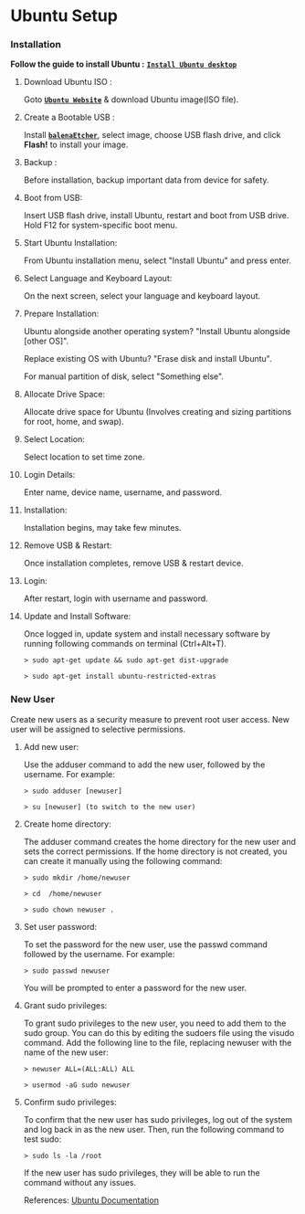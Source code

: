 # **Ubuntu Setup**


### **Installation**

**Follow the guide to install Ubuntu :**  [**`Install Ubuntu desktop`**](https://ubuntu.com/tutorials/install-ubuntu-desktop#1-overview)

 1. Download Ubuntu ISO :
     
    Goto [**`Ubuntu Website`**](https://ubuntu.com/download/desktop) & download Ubuntu image(ISO file).
  
 2. Create a Bootable USB :

    Install [**`balenaEtcher`**](https://etcher.balena.io/#download-etcher), select image, choose USB flash drive, and click **Flash!** to install your image.

 3. Backup : 

    Before installation, backup important data from device for safety.

 4. Boot from USB: 

    Insert USB flash drive, install Ubuntu, restart and boot from USB drive. Hold F12 for system-specific boot menu. 

 5. Start Ubuntu Installation: 

    From Ubuntu installation menu, select "Install Ubuntu" and press enter.

 6. Select Language and Keyboard Layout: 

    On the next screen, select your language and keyboard layout.
  
 7. Prepare Installation: 

    Ubuntu alongside another operating system? "Install Ubuntu alongside [other OS]".

    Replace existing OS with Ubuntu? "Erase disk and install Ubuntu".

    For manual partition of disk, select "Something else".

 9. Allocate Drive Space: 

    Allocate drive space for Ubuntu (Involves creating and sizing partitions for root, home, and swap).

10. Select Location: 

    Select location to set time zone.

11. Login Details: 

    Enter name, device name, username, and password.

12. Installation: 

    Installation begins, may take few minutes.

13. Remove USB & Restart: 

    Once installation completes, remove USB & restart device.

14. Login: 

    After restart, login with username and password.

15. Update and Install Software: 

    Once logged in, update system and install necessary software by running following commands on terminal (Ctrl+Alt+T).
  
        > sudo apt-get update && sudo apt-get dist-upgrade
   
        > sudo apt-get install ubuntu-restricted-extras



### **New User**

   Create new users as a security measure to prevent root user access. New user will be assigned to selective permissions.

1. Add new user:
   
   Use the adduser command to add the new user, followed by the username. For example:
  

       > sudo adduser [newuser]

       > su [newuser] (to switch to the new user)

2. Create home directory:

   The adduser command creates the home directory for the new user and sets the correct permissions. If the home directory is not created, you can create it manually using the following command:

       > sudo mkdir /home/newuser

       > cd  /home/newuser

       > sudo chown newuser .

3. Set user password:

   To set the password for the new user, use the passwd command followed by the username. For example:

       > sudo passwd newuser

   You will be prompted to enter a password for the new user.

4. Grant sudo privileges:

   To grant sudo privileges to the new user, you need to add them to the sudo group. You can do this by editing the sudoers file using the visudo command. Add the following line to the file, replacing newuser with the name of the new user:

       > newuser ALL=(ALL:ALL) ALL

       > usermod -aG sudo newuser  

5. Confirm sudo privileges:

   To confirm that the new user has sudo privileges, log out of the system and log back in as the new user. Then, run the following command to test sudo:

       > sudo ls -la /root

   If the new user has sudo privileges, they will be able to run the command without any issues.


   References: [Ubuntu Documentation](https://help.ubuntu.com/community/AddUsersToTheSystem)



